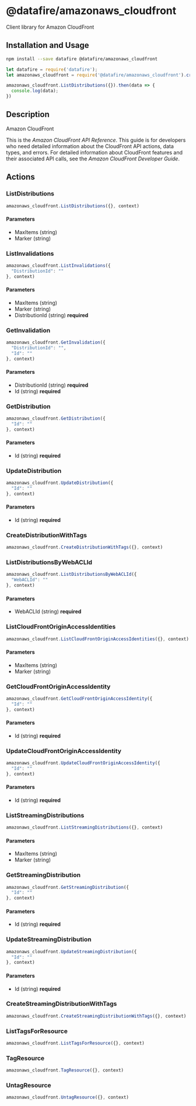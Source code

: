 # @datafire/amazonaws_cloudfront

Client library for Amazon CloudFront

## Installation and Usage
```bash
npm install --save datafire @datafire/amazonaws_cloudfront
```

```js
let datafire = require('datafire');
let amazonaws_cloudfront = require('@datafire/amazonaws_cloudfront').create();

amazonaws_cloudfront.ListDistributions({}).then(data => {
  console.log(data);
})
```

## Description
<fullname>Amazon CloudFront</fullname> <p>This is the <i>Amazon CloudFront API Reference</i>. This guide is for developers who need detailed information about the CloudFront API actions, data types, and errors. For detailed information about CloudFront features and their associated API calls, see the <i>Amazon CloudFront Developer Guide</i>.</p>

## Actions
### ListDistributions



```js
amazonaws_cloudfront.ListDistributions({}, context)
```

#### Parameters
* MaxItems (string)
* Marker (string)

### ListInvalidations



```js
amazonaws_cloudfront.ListInvalidations({
  "DistributionId": ""
}, context)
```

#### Parameters
* MaxItems (string)
* Marker (string)
* DistributionId (string) **required**

### GetInvalidation



```js
amazonaws_cloudfront.GetInvalidation({
  "DistributionId": "",
  "Id": ""
}, context)
```

#### Parameters
* DistributionId (string) **required**
* Id (string) **required**

### GetDistribution



```js
amazonaws_cloudfront.GetDistribution({
  "Id": ""
}, context)
```

#### Parameters
* Id (string) **required**

### UpdateDistribution



```js
amazonaws_cloudfront.UpdateDistribution({
  "Id": ""
}, context)
```

#### Parameters
* Id (string) **required**

### CreateDistributionWithTags



```js
amazonaws_cloudfront.CreateDistributionWithTags({}, context)
```


### ListDistributionsByWebACLId



```js
amazonaws_cloudfront.ListDistributionsByWebACLId({
  "WebACLId": ""
}, context)
```

#### Parameters
* WebACLId (string) **required**

### ListCloudFrontOriginAccessIdentities



```js
amazonaws_cloudfront.ListCloudFrontOriginAccessIdentities({}, context)
```

#### Parameters
* MaxItems (string)
* Marker (string)

### GetCloudFrontOriginAccessIdentity



```js
amazonaws_cloudfront.GetCloudFrontOriginAccessIdentity({
  "Id": ""
}, context)
```

#### Parameters
* Id (string) **required**

### UpdateCloudFrontOriginAccessIdentity



```js
amazonaws_cloudfront.UpdateCloudFrontOriginAccessIdentity({
  "Id": ""
}, context)
```

#### Parameters
* Id (string) **required**

### ListStreamingDistributions



```js
amazonaws_cloudfront.ListStreamingDistributions({}, context)
```

#### Parameters
* MaxItems (string)
* Marker (string)

### GetStreamingDistribution



```js
amazonaws_cloudfront.GetStreamingDistribution({
  "Id": ""
}, context)
```

#### Parameters
* Id (string) **required**

### UpdateStreamingDistribution



```js
amazonaws_cloudfront.UpdateStreamingDistribution({
  "Id": ""
}, context)
```

#### Parameters
* Id (string) **required**

### CreateStreamingDistributionWithTags



```js
amazonaws_cloudfront.CreateStreamingDistributionWithTags({}, context)
```


### ListTagsForResource



```js
amazonaws_cloudfront.ListTagsForResource({}, context)
```


### TagResource



```js
amazonaws_cloudfront.TagResource({}, context)
```


### UntagResource



```js
amazonaws_cloudfront.UntagResource({}, context)
```


